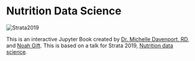 # Nutrition Data Science

![Strata2019](https://noahgift.com/img/strataconf_svg_logo.svg)

This is an interactive Jupyter Book created by <a href="http://www.drmichelledavenport.com/">Dr. Michelle Davenport, RD</a>, and <a href="https://noahgift.com/">Noah Gift</a>.
This is based on a talk for Strata 2019, <a href="https://conferences.oreilly.com/strata/strata-ca/public/schedule/detail/72551">Nutrition data science</a>.

